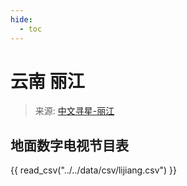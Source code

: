 ```yaml
---
hide:
  - toc
---
```


# 云南 丽江

> 来源: [中文寻星-丽江](http://dtmb.saoing.com/lijiang.htm)

## 地面数字电视节目表

{{ read_csv("../../data/csv/lijiang.csv") }}
